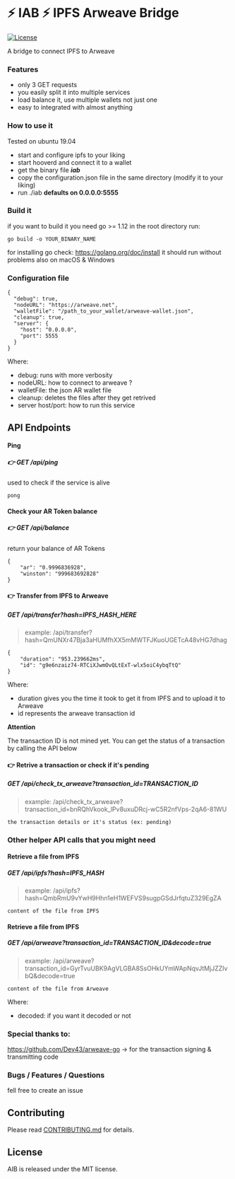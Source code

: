 # :zap: IAB :zap: IPFS Arweave Bridge 

[![License](http://img.shields.io/badge/license-MIT-blue.svg)](https://github.com/AndreiD/arweave-ipfs-bridge/blob/master/LICENSE)

A bridge to connect IPFS to Arweave

### Features

- only 3 GET requests
- you easily split it into multiple services
- load balance it, use multiple wallets not just one
- easy to integrated with almost anything

### How to use it

Tested on ubuntu 19.04

- start and configure ipfs to your liking
- start hooverd and connect it to a wallet
- get the binary file ***iab***
- copy the configuration.json file in the same directory (modify it to your liking)
- run ./iab **defaults on 0.0.0.0:5555**

### Build it

if you want to build it you need go >= 1.12
in the root directory run: 

~~~~
go build -o YOUR_BINARY_NAME
~~~~

for installing go check: https://golang.org/doc/install
it should run without problems also on macOS & Windows

### Configuration file

~~~~
{
  "debug": true,
  "nodeURL": "https://arweave.net",
  "walletFile": "/path_to_your_wallet/arweave-wallet.json",
  "cleanup": true,
  "server": {
    "host": "0.0.0.0",
    "port": 5555
  }
}
~~~~

Where:

- debug: runs with more verbosity
- nodeURL: how to connect to arweave ?
- walletFile: the json AR wallet file
- cleanup: deletes the files after they get retrived
- server host/port: how to run this service


## API Endpoints

#### Ping
##### :point_right: GET /api/ping 
   
used to check if the service is alive

~~~~
pong
~~~~
   
#### Check your AR Token balance
##### :point_right: GET /api/balance

return your balance of AR Tokens

~~~~
{
    "ar": "0.9996836928",
    "winston": "999683692828"
}
~~~~
   
#### :point_right: Transfer from IPFS to Arweave
##### GET /api/transfer?hash=IPFS_HASH_HERE

> example: /api/transfer?hash=QmUNXr47Bja3aHUMfhXX5mMWTFJKuoUGETcA48vHG7dhag

~~~~
{
    "duration": "953.239662ms",
    "id": "g9e6nzaiz74-RTCiXJwmOvQLtExT-wlx5oiC4ybqTtQ"
}
~~~~

Where:

- duration gives you the time it took to get it from IPFS and to upload it to Arweave
- id represents the arweave transaction id

**Attention**

The transaction ID is not mined yet. You can get the status of a transaction by calling the API below

   
#### :point_right: Retrive a transaction or check if it's pending
##### GET /api/check_tx_arweave?transaction_id=TRANSACTION_ID

> example: /api/check_tx_arweave?transaction_id=bnRQhVkook_lPv8uxuDRcj-wC5R2nfVps-2qA6-81WU

~~~~
the transaction details or it's status (ex: pending)
~~~~


### Other helper API calls that you might need

#### Retrieve a file from IPFS

##### GET /api/ipfs?hash=IPFS_HASH

> example: /api/ipfs?hash=QmbRmU9vYwH9Hhn1eH1WEFVS9sugpGSdJrfqtuZ329EgZA

~~~~
content of the file from IPFS
~~~~

#### Retrieve a file from IPFS

##### GET /api/arweave?transaction_id=TRANSACTION_ID&decode=true

> example: /api/arweave?transaction_id=GyrTvuUBK9AgVLGBA8SsOHkUYmWApNqvJtMjJZZIvbQ&decode=true

~~~~
content of the file from Arweave
~~~~

Where:

- decoded: if you want it decoded or not

### Special thanks to:

https://github.com/Dev43/arweave-go -> for the transaction signing & transmitting code

### Bugs / Features / Questions

fell free to create an issue

## Contributing

Please read [CONTRIBUTING.md](CONTRIBUTING.md) for details.



## License

AIB is released under the MIT license.